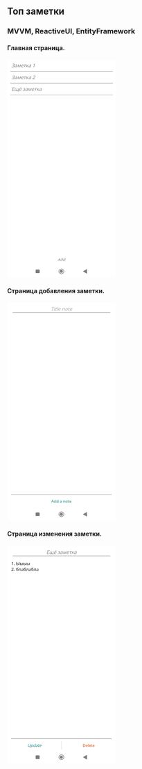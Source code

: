 ## Топ заметки

### MVVM, ReactiveUI, EntityFramework

#### Главная страница.
<img src="https://github.com/EddoCoding/Notes/blob/master/MainView.jpg" Height="500" Width="250">

#### Страница добавления заметки.
<img src="https://github.com/EddoCoding/Notes/blob/master/AddNoteView.jpg" Height="500" Width="250">

#### Страница изменения заметки.
<img src="https://github.com/EddoCoding/Notes/blob/master/NoteView.jpg" Height="500" Width="250">
